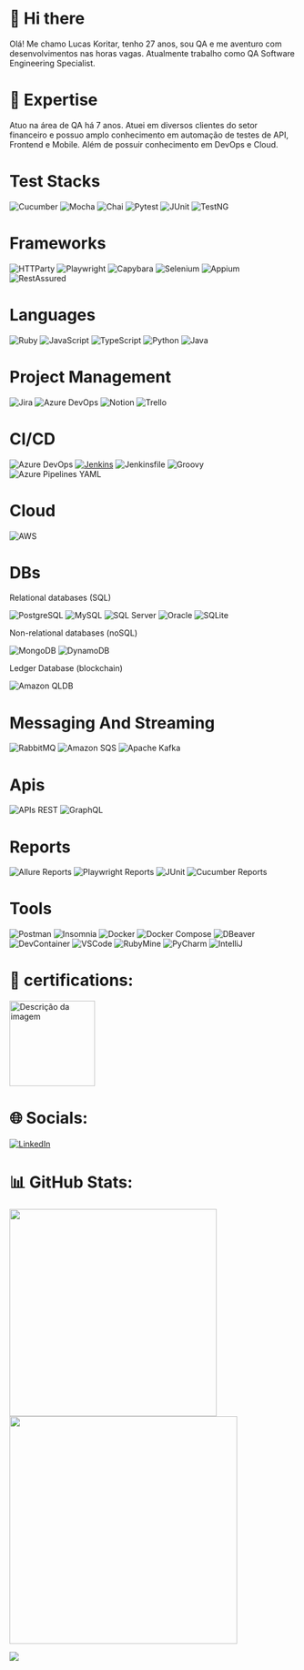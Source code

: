 # 👋 Hi there

Olá! Me chamo Lucas Koritar, tenho 27 anos, sou QA e me aventuro com desenvolvimentos nas horas vagas. Atualmente trabalho como QA Software Engineering Specialist.

# 🚀 Expertise

Atuo na área de QA há 7 anos. Atuei em diversos clientes do setor financeiro e possuo amplo conhecimento em automação de testes de API, Frontend e Mobile. Além de possuir conhecimento em DevOps e Cloud.

# Test Stacks
![Cucumber](https://img.shields.io/badge/-Cucumber-brightgreen?style=for-the-badge&logo=cucumber&logoColor=white)
![Mocha](https://img.shields.io/badge/-Mocha-8D6748?style=for-the-badge&logo=mocha&logoColor=white)
![Chai](https://img.shields.io/badge/-Chai-A30701?style=for-the-badge&logo=chai&logoColor=white)
![Pytest](https://img.shields.io/badge/-Pytest-0A9EDC?style=for-the-badge&logo=pytest&logoColor=white)
![JUnit](https://img.shields.io/badge/-JUnit-25A162?style=for-the-badge&logo=junit5&logoColor=white)
![TestNG](https://img.shields.io/badge/-TestNG-E53435?style=for-the-badge&logo=testng&logoColor=white)

# Frameworks
![HTTParty](https://img.shields.io/badge/-HTTParty-4EC2E1?style=for-the-badge&logo=ruby&logoColor=white)
![Playwright](https://img.shields.io/badge/-Playwright-7DADC1?style=for-the-badge&logo=playwright&logoColor=white)
![Capybara](https://img.shields.io/badge/-Capybara-141414?style=for-the-badge&logo=ruby&logoColor=white)
![Selenium](https://img.shields.io/badge/-Selenium-43B02A?style=for-the-badge&logo=selenium&logoColor=white)
![Appium](https://img.shields.io/badge/-Appium-663399?style=for-the-badge&logo=appium&logoColor=white)
![RestAssured](https://img.shields.io/badge/-RestAssured-139B43?style=for-the-badge&logo=java&logoColor=white)

# Languages
![Ruby](https://img.shields.io/badge/-Ruby-red?style=for-the-badge&logo=ruby&logoColor=white)
![JavaScript](https://img.shields.io/badge/javascript-%23323330.svg?style=for-the-badge&logo=javascript&logoColor=%23F7DF1E) 
![TypeScript](https://img.shields.io/badge/typescript-%23007ACC.svg?style=for-the-badge&logo=typescript&logoColor=white)
![Python](https://img.shields.io/badge/-Python-3776AB?style=for-the-badge&logo=python&logoColor=white)
![Java](https://img.shields.io/badge/-Java-007396?style=for-the-badge&logo=java&logoColor=white)

# Project Management
 ![Jira](https://img.shields.io/badge/jira-%230A0FFF.svg?style=for-the-badge&logo=jira&logoColor=white)
 ![Azure DevOps](https://img.shields.io/badge/-Azure%20DevOps-0078D7?style=for-the-badge&logo=azure-devops&logoColor=white)
 ![Notion](https://img.shields.io/badge/Notion-%23000000.svg?style=for-the-badge&logo=notion&logoColor=white)
 ![Trello](https://img.shields.io/badge/Trello-%23026AA7.svg?style=for-the-badge&logo=Trello&logoColor=white)

# CI/CD
 ![Azure DevOps](https://img.shields.io/badge/-Azure%20DevOps-0078D7?style=for-the-badge&logo=azure-devops&logoColor=white)
 [![Jenkins](https://img.shields.io/badge/-Jenkins-D24939?style=for-the-badge&logo=jenkins&logoColor=white)](https://www.jenkins.io/)
 ![Jenkinsfile](https://img.shields.io/badge/-Jenkinsfile-D24939?style=for-the-badge&logo=jenkins&logoColor=white)
 ![Groovy](https://img.shields.io/badge/-Groovy-4298B8?style=for-the-badge&logo=groovy&logoColor=white)
 ![Azure Pipelines YAML](https://img.shields.io/badge/-Azure%20Pipelines%20YAML-2560E0?style=for-the-badge&logo=azure-devops&logoColor=white)

# Cloud
![AWS](https://img.shields.io/badge/-AWS-232F3E?style=for-the-badge&logo=amazon-aws&logoColor=white)

# DBs
Relational databases (SQL)

![PostgreSQL](https://img.shields.io/badge/-PostgreSQL-336791?style=for-the-badge&logo=postgresql&logoColor=white)
![MySQL](https://img.shields.io/badge/-MySQL-4479A1?style=for-the-badge&logo=mysql&logoColor=white)
![SQL Server](https://img.shields.io/badge/-SQL%20Server-CC2927?style=for-the-badge&logo=microsoft-sql-server&logoColor=white)
![Oracle](https://img.shields.io/badge/-Oracle-F80000?style=for-the-badge&logo=oracle&logoColor=white)
![SQLite](https://img.shields.io/badge/-SQLite-003B57?style=for-the-badge&logo=sqlite&logoColor=white)

Non-relational databases (noSQL)

![MongoDB](https://img.shields.io/badge/-MongoDB-47A248?style=for-the-badge&logo=mongodb&logoColor=white)
![DynamoDB](https://img.shields.io/badge/-DynamoDB-4053D6?style=for-the-badge&logo=amazon-dynamodb&logoColor=white)

Ledger Database (blockchain)

![Amazon QLDB](https://img.shields.io/badge/-Amazon%20QLDB-232F3E?style=for-the-badge&logo=amazon-aws&logoColor=white)

# Messaging And Streaming

![RabbitMQ](https://img.shields.io/badge/-RabbitMQ-FF6600?style=for-the-badge&logo=rabbitmq&logoColor=white)
![Amazon SQS](https://img.shields.io/badge/-Amazon%20SQS-FF9900?style=for-the-badge&logo=amazon-sqs&logoColor=white)
![Apache Kafka](https://img.shields.io/badge/-Apache%20Kafka-231F20?style=for-the-badge&logo=apache-kafka&logoColor=white)

# Apis

![APIs REST](https://img.shields.io/badge/-APIs%20REST-009688?style=for-the-badge&logo=api&logoColor=white)
![GraphQL](https://img.shields.io/badge/-GraphQL-E10098?style=for-the-badge&logo=graphql&logoColor=white)

# Reports
![Allure Reports](https://img.shields.io/badge/-Allure%20Reports-FF8400?style=for-the-badge&logo=allure&logoColor=white)
![Playwright Reports](https://img.shields.io/badge/-Playwright%20Reports-0078D4?style=for-the-badge&logo=playwright&logoColor=white)
![JUnit](https://img.shields.io/badge/-JUnit-25A162?style=for-the-badge&logo=junit&logoColor=white)
![Cucumber Reports](https://img.shields.io/badge/-Cucumber%20Reports-23D96C?style=for-the-badge&logo=cucumber&logoColor=white)

# Tools
![Postman](https://img.shields.io/badge/Postman-FF6C37?style=for-the-badge&logo=postman&logoColor=white)
![Insomnia](https://img.shields.io/badge/-Insomnia-5849BE?style=for-the-badge&logo=insomnia&logoColor=white)
![Docker](https://img.shields.io/badge/-Docker-2496ED?style=for-the-badge&logo=docker&logoColor=white)
![Docker Compose](https://img.shields.io/badge/-Docker%20Compose-2496ED?style=for-the-badge&logo=docker&logoColor=white)
![DBeaver](https://img.shields.io/badge/-DBeaver-005C83?style=for-the-badge&logo=dbeaver&logoColor=white)
![DevContainer](https://img.shields.io/badge/-DevContainer-0DB7ED?style=for-the-badge&logo=docker&logoColor=white)
![VSCode](https://img.shields.io/badge/-VSCode-007ACC?style=for-the-badge&logo=visual-studio-code&logoColor=white)
![RubyMine](https://img.shields.io/badge/-RubyMine-701516?style=for-the-badge&logo=ruby-mine&logoColor=white)
![PyCharm](https://img.shields.io/badge/-PyCharm-000000?style=for-the-badge&logo=pycharm&logoColor=white)
![IntelliJ](https://img.shields.io/badge/-IntelliJ-000000?style=for-the-badge&logo=intellij-idea&logoColor=white)

# 🏅 certifications:

<a href="https://www.credly.com/badges/d31e9665-6f60-4fd4-9bf8-73b405c94d2e"><img src="https://images.credly.com/size/340x340/images/00634f82-b07f-4bbd-a6bb-53de397fc3a6/image.png" alt="Descrição da imagem" style="width:150px;"></a>


# 🌐 Socials:
[![LinkedIn](https://img.shields.io/badge/LinkedIn-%230077B5.svg?logo=linkedin&logoColor=white)](https://www.linkedin.com/in/lucas-gimenes-koritar/)

# 📊 GitHub Stats:
<img src="https://github-readme-stats-wheat-two-53.vercel.app/api?username=LucasKoritar23&theme=neon&hide_border=false&include_all_commits=false&count_private=false"  width="364px" />                    <img src="https://github-readme-streak-stats.herokuapp.com/?user=LucasKoritar23&theme=neon&hide_border=false"  width="400px" />

![](https://github-readme-stats-wheat-two-53.vercel.app/api/top-langs/?username=LucasKoritar23&theme=neon&hide_border=false&include_all_commits=false&count_private=false&layout=compact)
